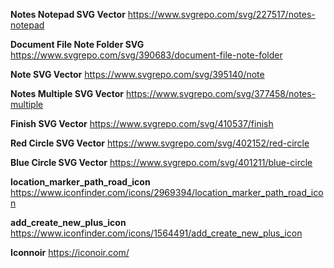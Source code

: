 **Notes Notepad SVG Vector**
https://www.svgrepo.com/svg/227517/notes-notepad

**Document File Note Folder SVG**
https://www.svgrepo.com/svg/390683/document-file-note-folder

**Note SVG Vector**
https://www.svgrepo.com/svg/395140/note

**Notes Multiple SVG Vector**
https://www.svgrepo.com/svg/377458/notes-multiple

**Finish SVG Vector**
https://www.svgrepo.com/svg/410537/finish

**Red Circle SVG Vector**
https://www.svgrepo.com/svg/402152/red-circle

**Blue Circle SVG Vector**
https://www.svgrepo.com/svg/401211/blue-circle

**location_marker_path_road_icon**
https://www.iconfinder.com/icons/2969394/location_marker_path_road_icon

**add_create_new_plus_icon**
https://www.iconfinder.com/icons/1564491/add_create_new_plus_icon

**Iconnoir**
https://iconoir.com/